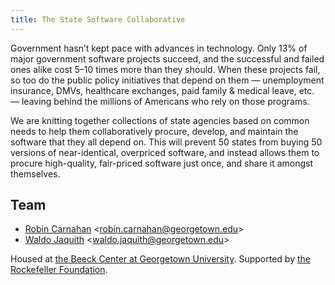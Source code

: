 ```yaml
---
title: The State Software Collaborative
---
```


Government hasn’t kept pace with advances in technology. Only 13% of major government software projects succeed, and the successful and failed ones alike cost 5–10 times more than they should. When these projects fail, so too do the public policy initiatives that depend on them — unemployment insurance, DMVs, healthcare exchanges, paid family &amp; medical leave, etc. — leaving behind the millions of Americans who rely on those programs.

We are knitting together collections of state agencies based on common needs to help them collaboratively procure, develop, and maintain the software that they all depend on. This will prevent 50 states from buying 50 versions of near-identical, overpriced software, and instead allows them to procure high-quality, fair-priced software just once, and share it amongst themselves.

## Team

- [Robin Carnahan](https://beeckcenter.georgetown.edu/person/robin-carnahan/) &lt;robin.carnahan@georgetown.edu&gt;
- [Waldo Jaquith](https://beeckcenter.georgetown.edu/person/waldo-jaquith/) &lt;waldo.jaquith@georgetown.edu&gt;

Housed at <a href="https://beeckcenter.georgetown.edu/">the Beeck Center at Georgetown University</a>. Supported by <a href="https://www.rockefellerfoundation.org/">the Rockefeller Foundation</a>.
